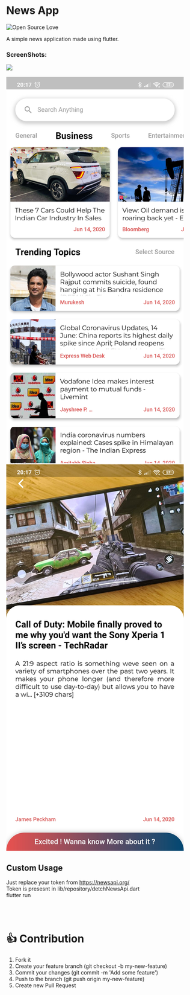 # News App
![Open Source Love](https://badges.frapsoft.com/os/v2/open-source.svg?v=103)

A simple news application made using flutter.

### ScreenShots:
<p>
    <img src="screenshots/recording.gif?raw=true"/ =250x550>

</p>


<p>
    <img src="screenshots/Screenshot_2020-06-14-20-17-11-541_newsapp.news_app.jpg?raw=true"/>
        <img src="screenshots/Screenshot_2020-06-14-20-17-34-494_newsapp.news_app.jpg?raw=true"/>

</p>


## Custom Usage
Just replace your token from https://newsapi.org/
<br>
Token is presesnt in lib/repository/detchNewsApi.dart
<br>
flutter run


<br>
<br>


# 👍 Contribution
1. Fork it
2. Create your feature branch (git checkout -b my-new-feature)
3. Commit your changes (git commit -m 'Add some feature')
4. Push to the branch (git push origin my-new-feature)
5. Create new Pull Request
